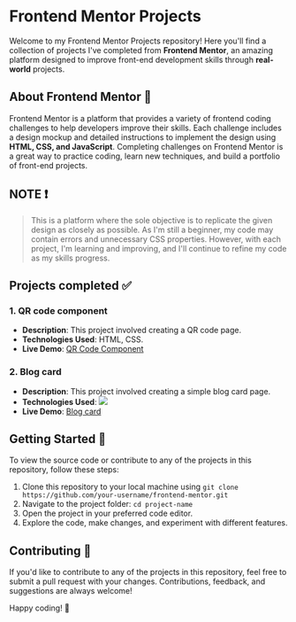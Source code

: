 # Frontend Mentor Projects

Welcome to my Frontend Mentor Projects repository! Here you'll find a collection of projects I've completed from **Frontend Mentor**, an amazing platform designed to improve front-end development skills through **real-world** projects.

## About Frontend Mentor 🎨
Frontend Mentor is a platform that provides a variety of frontend coding challenges to help developers improve their skills. Each challenge includes a design mockup and detailed instructions to implement the design using **HTML, CSS, and JavaScript**. Completing challenges on Frontend Mentor is a great way to practice coding, learn new techniques, and build a portfolio of front-end projects.

## NOTE ❗
> This is a platform where the sole objective is to replicate the given design as closely as possible. As I'm still a beginner, my code may contain errors and unnecessary CSS properties. However, with each project, I'm learning and improving, and I'll continue to refine my code as my skills progress.

## Projects completed ✅ 
### 1. QR code component
- **Description**: This project involved creating a QR code page. 
- **Technologies Used**: HTML, CSS.
- **Live Demo**: [QR Code Component](https://qr-code-seven-pied.vercel.app/)

### 2. Blog card
- **Description**: This project involved creating a simple blog card page. 
- **Technologies Used**: <a href="https://skillicons.dev">
      <img src="https://skillicons.dev/icons?i=html,css" />
    </a>
- **Live Demo**: [Blog card](https://blog-card-inky.vercel.app/)


## Getting Started 🚀
To view the source code or contribute to any of the projects in this repository, follow these steps:

1. Clone this repository to your local machine using `git clone https://github.com/your-username/frontend-mentor.git`
2. Navigate to the project folder: `cd project-name`
3. Open the project in your preferred code editor.
4. Explore the code, make changes, and experiment with different features.

## Contributing 🤝
If you'd like to contribute to any of the projects in this repository, feel free to submit a pull request with your changes. Contributions, feedback, and suggestions are always welcome!


Happy coding! 🚀
